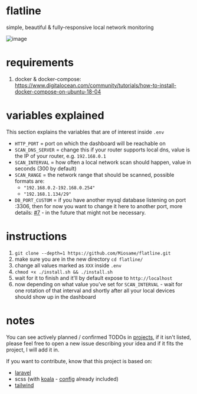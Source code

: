 # flatline
simple, beautiful & fully-responsive local network monitoring

![image](https://user-images.githubusercontent.com/8201077/72768359-71c63f00-3bf7-11ea-8a1f-0ca02bb6909a.png)

# requirements 

1. docker & docker-compose: https://www.digitalocean.com/community/tutorials/how-to-install-docker-compose-on-ubuntu-18-04

# variables explained

This section explains the variables that are of interest inside `.env`

- `HTTP_PORT` = port on which the dashboard will be reachable on
- `SCAN_DNS_SERVER` = change this if your router supports local dns, value is the IP of your router, e.g. `192.168.0.1`
- `SCAN_INTERVAL` = how often a local network scan should happen, value in seconds (300 by default)
- `SCAN_RANGE` = the network range that should be scanned, possible formats are:
  - `"192.168.0.2-192.168.0.254"`
  - `"192.168.1.134/29"`
- `DB_PORT_CUSTOM` = if you have another mysql database listening on port :3306, then for now you want to change it here to another port, more details: [#7](https://github.com/Miosame/flatline/issues/7) - in the future that might not be necessary.

# instructions

1. `git clone --depth=1 https://github.com/Miosame/flatline.git`
2. make sure you are in the new directory `cd flatline/`
3. change all values marked as `XXX` inside `.env`
4. `chmod +x ./install.sh && ./install.sh`
5. wait for it to finish and it'll by default expose to `http://localhost`
6. now depending on what value you've set for `SCAN_INTERVAL` - wait for one rotation of that interval and shortly after all your local devices should show up in the dashboard

# notes

You can see actively planned / confirmed TODOs in [projects](https://github.com/Miosame/flatline/projects), if it isn't listed, please feel free to open a new issue describing your idea and if it fits the project, I will add it in.

If you want to contribute, know that this project is based on:
- [laravel](https://laravel.com/)
- scss (with [koala](http://koala-app.com/) - [config](https://github.com/Miosame/flatline/blob/master/php-mysql-image/html/resources/sass/koala-config.json) already included)
- [tailwind](https://tailwindcss.com/)
